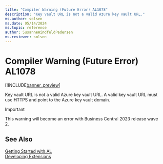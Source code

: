 ```yaml
---
title: "Compiler Warning (Future Error) AL1078"
description: "Key vault URL is not a valid Azure key vault URL."
ms.author: solsen
ms.date: 05/14/2024
ms.topic: reference
author: SusanneWindfeldPedersen
ms.reviewer: solsen
---
```

[//]: # (START>DO_NOT_EDIT)
[//]: # (IMPORTANT:Do not edit any of the content between here and the END>DO_NOT_EDIT.)
[//]: # (Any modifications should be made in the .xml files in the ModernDev repo.)
# Compiler Warning (Future Error) AL1078

[!INCLUDE[banner_preview](../includes/banner_preview.md)]

Key vault URL is not a valid Azure key vault URL. A valid key vault URL must use HTTPS and point to the Azure key vault domain.


> [!IMPORTANT]
> This warning will become an error with Business Central 2023 release wave 2.  

[//]: # (IMPORTANT: END>DO_NOT_EDIT)
## See Also  
[Getting Started with AL](../devenv-get-started.md)  
[Developing Extensions](../devenv-dev-overview.md)  